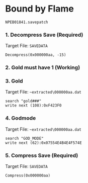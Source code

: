 #  Bound by Flame 

`NPEB01841.savepatch`

### 1. Decompress Save (Required)

Target File: `SAVEDATA`

```
Decompress(0x000000aa, -15)
```

### 2.  Gold must have 1 (Working)
### 3. Gold

Target File: `~extracted\000000aa.dat`

```
search "gold###"
write next (108):0xF423F0
```

### 4. Godmode

Target File: `~extracted\000000aa.dat`

```
search "GOD_MODE"
write next (62):0x07554E4B4E4F574E
```

### 5. Compress Save (Required)

Target File: `SAVEDATA`

```
Compress(0x000000aa)
```

